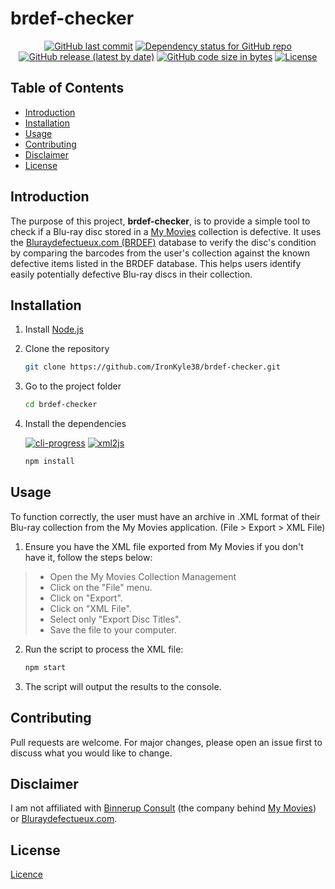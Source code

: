# brdef-checker

<div align="center">
    <p>
        <a href="https://github.com/IronKyle38/brdef-checker/commits/main"><img
            src="https://img.shields.io/github/last-commit/IronKyle38/brdef-checker"
            alt="GitHub last commit" /></a>
        <a href="https://github.com/IronKyle38/brdef-checker/network/dependencies"><img
            src="https://img.shields.io/librariesio/github/IronKyle38/brdef-checker"
            alt="Dependency status for GitHub repo" /></a>
        <a href="https://github.com/IronKyle38/brdef-checker/releases/latest"><img
            src="https://img.shields.io/github/v/release/IronKyle38/brdef-checker?display_name=tag&include_prereleases"
            alt="GitHub release (latest by date)" /></a>
        <a href="https://github.com/IronKyle38/brdef-checker"><img
            src="https://img.shields.io/github/languages/code-size/IronKyle38/brdef-checker"
            alt="GitHub code size in bytes" /></a>
        <a href="LICENSE"><img
            src="https://img.shields.io/github/license/IronKyle38/brdef-checker"
            alt="License" /></a>
    </p>
</div>

## Table of Contents

- [Introduction](#introduction)
- [Installation](#installation)
- [Usage](#usage)
- [Contributing](#contributing)
- [Disclaimer](#disclaimer)
- [License](#license)

## Introduction

The purpose of this project, **brdef-checker**, is to provide a simple tool to check if a Blu-ray disc stored in a [My Movies](https://www.mymovies.dk/products/) collection is defective. It uses the [Bluraydefectueux.com (BRDEF)](https://bluraydefectueux.com/index-des-blu-ray-defectueux/) database to verify the disc's condition by comparing the barcodes from the user's collection against the known defective items listed in the BRDEF database. This helps users identify easily potentially defective Blu-ray discs in their collection.

## Installation

1. Install [Node.js](https://nodejs.org/en/download/prebuilt-installer)

2. Clone the repository
    
    ```bash
    git clone https://github.com/IronKyle38/brdef-checker.git
    ```

3. Go to the project folder

    ```bash
    cd brdef-checker
    ```

4. Install the dependencies

    [![cli-progress](https://img.shields.io/github/package-json/dependency-version/IronKyle38/brdef-checker/cli-progress)](https://github.com/npkgz/cli-progress)
    [![xml2js](https://img.shields.io/github/package-json/dependency-version/IronKyle38/brdef-checker/xml2js)](https://github.com/Leonidas-from-XIV/node-xml2js)

    ```bash
    npm install
    ```

## Usage

To function correctly, the user must have an archive in .XML format of their Blu-ray collection from the My Movies application. (File > Export > XML File)

1. Ensure you have the XML file exported from My Movies if you don't have it, follow the steps below:
> - Open the My Movies Collection Management
> - Click on the "File" menu.
> - Click on "Export".
> - Click on "XML File".
> - Select only "Export Disc Titles".
> - Save the file to your computer.

2. Run the script to process the XML file:

    ```bash
    npm start
    ```

3. The script will output the results to the console.

## Contributing

Pull requests are welcome. For major changes, please open an issue first to discuss what you would like to change.

## Disclaimer

I am not affiliated with [Binnerup Consult](https://www.mymovies.dk/about.aspx) (the company behind [My Movies](https://www.mymovies.dk/home.aspx)) or [Bluraydefectueux.com](https://bluraydefectueux.com/).

## License

[Licence](https://github.com/IronKyle38/brdef-checker/blob/main/LICENSE)
